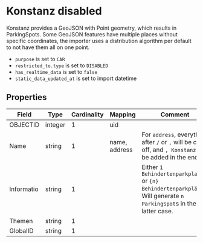 # Konstanz disabled

Konstanz provides a GeoJSON with Point geometry, which results in ParkingSpots. Some GeoJSON features have multiple
places without specific coordinates, the importer uses a distribution algorithm per default to not have them all on one
point.

* `purpose` is set to `CAR`
* `restricted_to.type` is set to `DISABLED`
* `has_realtime_data` is set to `false`
* `static_data_updated_at` is set to import datetime


## Properties

| Field      | Type    | Cardinality | Mapping       | Comment                                                                                                              |
|------------|---------|-------------|---------------|----------------------------------------------------------------------------------------------------------------------|
| OBJECTID   | integer | 1           | uid           |                                                                                                                      |
| Name       | string  | 1           | name, address | For `address`, everything after `/` or `,` will be cut off, and `, Konstanz` will be added in the end.               |
| Informatio | string  | 1           |               | Either `1 Behindertenparkplatz` or `{n} Behindertenparkplätze`. Will generate `n` `ParkingSpot`s in the latter case. |
| Themen     | string  | 1           |               |                                                                                                                      |
| GlobalID   | string  | 1           |               |                                                                                                                      |
